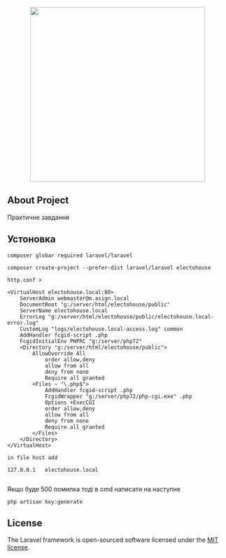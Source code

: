 <p align="center"><img src="https://res.cloudinary.com/dtfbvvkyp/image/upload/v1566331377/laravel-logolockup-cmyk-red.svg" width="400"></p>


## About Project

Практичне завдання

## Устоновка 
```
composer globar required laravel/laravel

composer create-project --prefer-dist laravel/laravel electohouse

http.conf >

<VirtualHost electohouse.local:80>
    ServerAdmin webmaster@m.asign.local
    DocumentRoot "g:/server/html/electohouse/public"
    ServerName electohouse.local
    ErrorLog "g:/server/html/electohouse/public/electohouse.local-error.log"
    CustomLog "logs/electohouse.local-access.log" common
    AddHandler fcgid-script .php
    FcgidInitialEnv PHPRC "g:/server/php72"
    <Directory "g:/server/html/electohouse/public">
        AllowOverride All
            order allow,deny
            allow from all
            deny from none
            Require all granted
        <Files ~ "\.php$">
            AddHandler fcgid-script .php
            FcgidWrapper "g:/server/php72/php-cgi.exe" .php
            Options +ExecCGI 
            order allow,deny 
            allow from all 
            deny from none 
            Require all granted
        </Files>
    </Directory>
</VirtualHost>

in file host add 

127.0.0.1   electohouse.local


```
Якщо буде 500 помилка тоді в cmd написати  на наступне
```
php artisan key:generate
```
## License

The Laravel framework is open-sourced software licensed under the [MIT license](https://opensource.org/licenses/MIT).
